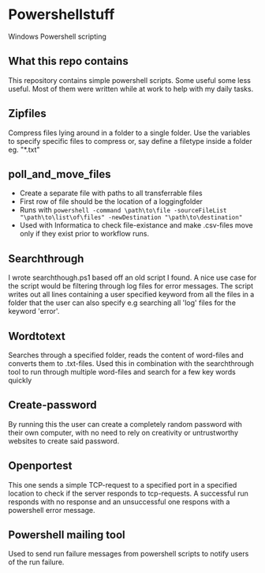# Powershellstuff

Windows Powershell scripting

## What this repo contains
This repository contains simple powershell scripts. Some useful some less useful. Most of them were written while at work to help with my daily tasks.

## Zipfiles
Compress files lying around in a folder to a single folder. Use the variables to specify specific files to compress or, say define a filetype inside a folder eg. "*.txt"

## poll_and_move_files
- Create a separate file with paths to all transferrable files
- First row of file should be the location of a loggingfolder
- Runs with 
  <code>powershell -command \\path\to\file -sourceFileList "\\path\to\list\of\files" -newDestination "\\path\to\destination" </code>
- Used with Informatica to check file-existance and make .csv-files move only if they exist prior to workflow runs.

## Searchthrough
I wrote searchthough.ps1 based off an old script I found. A nice use case for the script would be filtering through log files for error messages. The script writes out all lines containing a user specified keyword from all the files in a folder that the user can also specify e.g searching all 'log' files for the keyword 'error'.

## Wordtotext
Searches through a specified folder, reads the content of word-files and converts them to .txt-files. Used this in combination with the searchthrough tool to run through multiple word-files and search for a few key words quickly

## Create-password
By running this the user can create a completely random password with their own computer, with no need to rely on creativity or untrustworthy websites to create said password.

## Openportest
This one sends a simple TCP-request to a specified port in a specified location to check if the server responds to tcp-requests. A successful run responds with no response and an unsuccessful one respons with a powershell error message.

## Powershell mailing tool
Used to send run failure messages from powershell scripts to notify users of the run failure.
